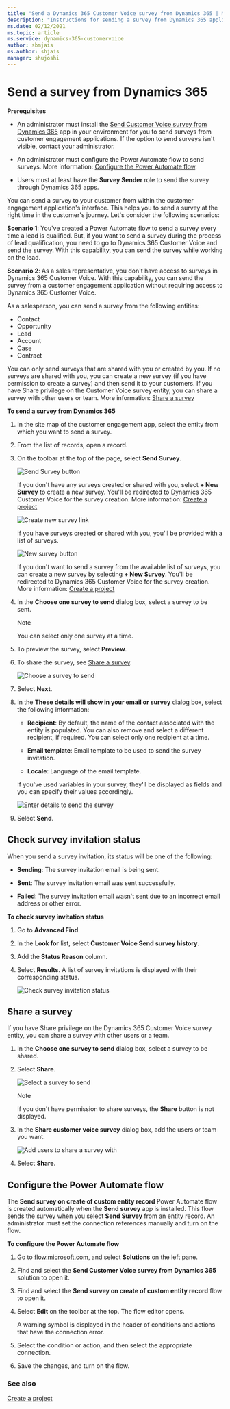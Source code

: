 ```yaml
---
title: "Send a Dynamics 365 Customer Voice survey from Dynamics 365 | MicrosoftDocs"
description: "Instructions for sending a survey from Dynamics 365 applications"
ms.date: 02/12/2021
ms.topic: article
ms.service: dynamics-365-customervoice
author: sbmjais
ms.author: shjais
manager: shujoshi
---
```


# Send a survey from Dynamics 365
<!--markdownlint-disable MD036-->
**Prerequisites**

- An administrator must install the [Send Customer Voice survey from Dynamics 365](https://appsource.microsoft.com/product/dynamics-365/msfp.customervoicedistribution?tab=DetailsAndSupport) app in your environment for you to send surveys from customer engagement applications. If the option to send surveys isn't visible, contact your administrator.

- An administrator must configure the Power Automate flow to send surveys. More information: [Configure the Power Automate flow](#configure-the-power-automate-flow).

- Users must at least have the **Survey Sender** role to send the survey through Dynamics 365 apps.

You can send a survey to your customer from within the customer engagement application's interface. This helps you to send a survey at the right time in the customer's journey. Let's consider the following scenarios:

**Scenario 1**: You've created a Power Automate flow to send a survey every time a lead is qualified. But, if you want to send a survey during the process of lead qualification, you need to go to Dynamics 365 Customer Voice and send the survey. With this capability, you can send the survey while working on the lead.

**Scenario 2**: As a sales representative, you don't have access to surveys in Dynamics 365 Customer Voice. With this capability, you can send the survey from a customer engagement application without requiring access to Dynamics 365 Customer Voice.

As a salesperson, you can send a survey from the following entities:

-   Contact
-   Opportunity
-   Lead
-   Account
-   Case
-   Contract

You can only send surveys that are shared with you or created by you. If no surveys are shared with you, you can create a new survey (if you have permission to create a survey) and then send it to your customers. If you have Share privilege on the Customer Voice survey entity, you can share a survey with other users or team. More information: [Share a survey](#share-a-survey)

**To send a survey from Dynamics 365**

1.  In the site map of the customer engagement app, select the entity from which you want to send a survey.

2.  From the list of records, open a record.

3.  On the toolbar at the top of the page, select **Send Survey**.

    ![Send Survey button](media/send-survey-button.png "Send Survey button")

    If you don't have any surveys created or shared with you, select **+ New Survey** to create a new survey. You'll be redirected to Dynamics 365 Customer Voice for the survey creation. More information: [Create a project](create-project.md)

    ![Create new survey link](media/d365-create-new-survey.png "Create new survey link")

    If you have surveys created or shared with you, you'll be provided with a list of surveys.

    ![New survey button](media/d365-new-survey-button.png "New survey button")

    If you don't want to send a survey from the available list of surveys, you can create a new survey by selecting **+ New Survey**. You'll be redirected to Dynamics 365 Customer Voice for the survey creation. More information: [Create a project](create-project.md)

4.  In the **Choose one survey to send** dialog box, select a survey to be sent.

    > [!NOTE]
    > You can select only one survey at a time.

5.  To preview the survey, select **Preview**.

6.  To share the survey, see [Share a survey](#share-a-survey).

    ![Choose a survey to send](media/d365-choose-survey.png "Choose a survey to send")

7.  Select **Next**.

8.  In the **These details will show in your email or survey** dialog box, select the following information:

    - **Recipient**: By default, the name of the contact associated with the entity is populated. You can also remove and select a different recipient, if required. You can select only one recipient at a time.

    - **Email template**: Email template to be used to send the survey invitation.

    - **Locale**: Language of the email template.

    If you've used variables in your survey, they'll be displayed as fields and you can specify their values accordingly.

    ![Enter details to send the survey](media/d365-enter-details.png "Enter details to send the survey")

9.  Select **Send**.

## Check survey invitation status

When you send a survey invitation, its status will be one of the following:

- **Sending**: The survey invitation email is being sent.

- **Sent**: The survey invitation email was sent successfully.

- **Failed**: The survey invitation email wasn't sent due to an incorrect email address or other error.

**To check survey invitation status**

1.  Go to **Advanced Find**.

2.  In the **Look for** list, select **Customer Voice Send survey history**.

3.  Add the **Status Reason** column.

4.  Select **Results**. A list of survey invitations is displayed with their corresponding status.

    ![Check survey invitation status](media/d365-check-survey-invite-status.png "Check survey invitation status")

## Share a survey

If you have Share privilege on the Dynamics 365 Customer Voice survey entity, you can share a survey with other users or a team.

1.  In the **Choose one survey to send** dialog box, select a survey to be shared.

2.  Select **Share**.

    ![Select a survey to send](media/d365-choose-survey.png "Select a survey to send")

    > [!NOTE]
    > If you don't have permission to share surveys, the **Share** button is not displayed.

3.  In the **Share customer voice survey** dialog box, add the users or team you want.

    ![Add users to share a survey with](media/d365-add-users-share-survey.png "Add users to share a survey with")

4.  Select **Share**.

## Configure the Power Automate flow

The **Send survey on create of custom entity record** Power Automate flow is created automatically when the **Send survey** app is installed. This flow sends the survey when you select **Send Survey** from an entity record. An administrator must set the connection references manually and turn on the flow.

**To configure the Power Automate flow**
<!--markdownlint-enable MD036-->
1.  Go to [flow.microsoft.com](https://flow.microsoft.com/), and select **Solutions** on the left pane.

2.  Find and select the **Send Customer Voice survey from Dynamics 365** solution to open it.

3.  Find and select the **Send survey on create of custom entity record** flow to open it.

4.  Select **Edit** on the toolbar at the top. The flow editor opens.

    A warning symbol is displayed in the header of conditions and actions that have the connection error.

3.  Select the condition or action, and then select the appropriate connection.

4.  Save the changes, and turn on the flow.

### See also

[Create a project](create-project.md)

